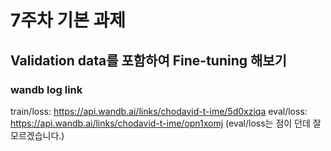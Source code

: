 # 7주차 기본 과제

## Validation data를 포함하여 Fine-tuning 해보기

### wandb log link
train/loss: https://api.wandb.ai/links/chodavid-t-ime/5d0xziqa
eval/loss: https://api.wandb.ai/links/chodavid-t-ime/opn1xomj
(eval/loss는 점이 던데 잘 모르겠습니다.)